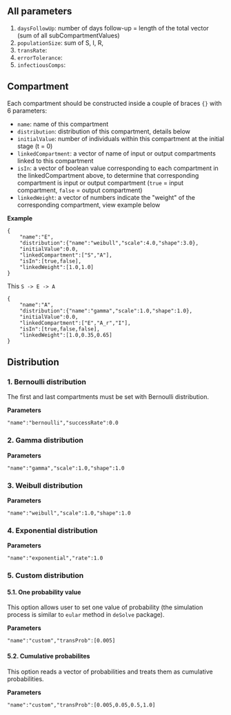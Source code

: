 ## All parameters
1. `daysFollowUp`: number of days follow-up = length of the total vector (sum of all subCompartmentValues)
2. `populationSize`: sum of S, I, R, 
3. `transRate`: 
4. `errorTolerance`: 
5. `infectiousComps`: 

## Compartment

Each compartment should be constructed inside a couple of braces `{}` with 6 parameters:
* `name`: name of this compartment
* `distribution`: distribution of this compartment, details below
* `initialValue`: number of individuals within this compartment at the initial stage (t = 0)
* `linkedCompartment`: a vector of name of input or output compartments linked to this compartment
* `isIn`: a vector of boolean value corresponding to each compartment in the linkedCompartment above, to determine that corresponding compartment is input or output compartment (`true` = input compartment, `false` = output compartment) 
* `linkedWeight`: a vector of numbers indicate the "weight" of the corresponding compartment, view example below

**Example**
```
{
    "name":"E",
    "distribution":{"name":"weibull","scale":4.0,"shape":3.0},
    "initialValue":0.0,
    "linkedCompartment":["S","A"],
    "isIn":[true,false],
    "linkedWeight":[1.0,1.0]
}
```
This `S -> E -> A`

```
{
    "name":"A",
    "distribution":{"name":"gamma","scale":1.0,"shape":1.0},
    "initialValue":0.0,
    "linkedCompartment":["E","A_r","I"],
    "isIn":[true,false,false],
    "linkedWeight":[1.0,0.35,0.65]
}
```

## Distribution
### 1. Bernoulli distribution
The first and last compartments must be set with Bernoulli distribution.

**Parameters**
```
"name":"bernoulli","successRate":0.0
```

### 2. Gamma distribution 

**Parameters**
```
"name":"gamma","scale":1.0,"shape":1.0
```

### 3. Weibull distribution

**Parameters**
```
"name":"weibull","scale":1.0,"shape":1.0
```

### 4. Exponential distribution

**Parameters**
```
"name":"exponential","rate":1.0
```

### 5. Custom distribution
#### 5.1. One probability value
This option allows user to set one value of probability (the simulation process is similar to `eular` method in `deSolve` package).

**Parameters**
```
"name":"custom","transProb":[0.005]
```

#### 5.2. Cumulative probabilites
This option reads a vector of probabilities and treats them as cumulative probabilities.

**Parameters**
```
"name":"custom","transProb":[0.005,0.05,0.5,1.0]
```